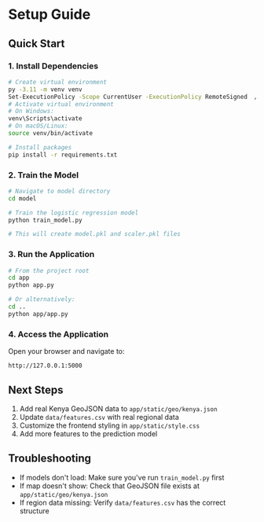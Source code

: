 # Setup Guide

## Quick Start

### 1. Install Dependencies

```bash
# Create virtual environment
py -3.11 -m venv venv
Set-ExecutionPolicy -Scope CurrentUser -ExecutionPolicy RemoteSigned  // If needed and says not allowed to run   
# Activate virtual environment
# On Windows:
venv\Scripts\activate
# On macOS/Linux:
source venv/bin/activate

# Install packages
pip install -r requirements.txt
```

### 2. Train the Model

```bash
# Navigate to model directory
cd model

# Train the logistic regression model
python train_model.py

# This will create model.pkl and scaler.pkl files
```

### 3. Run the Application

```bash
# From the project root
cd app
python app.py

# Or alternatively:
cd ..
python app/app.py
```

### 4. Access the Application

Open your browser and navigate to:
```
http://127.0.0.1:5000
```

## Next Steps

1. Add real Kenya GeoJSON data to `app/static/geo/kenya.json`
2. Update `data/features.csv` with real regional data
3. Customize the frontend styling in `app/static/style.css`
4. Add more features to the prediction model

## Troubleshooting

- If models don't load: Make sure you've run `train_model.py` first
- If map doesn't show: Check that GeoJSON file exists at `app/static/geo/kenya.json`
- If region data missing: Verify `data/features.csv` has the correct structure
